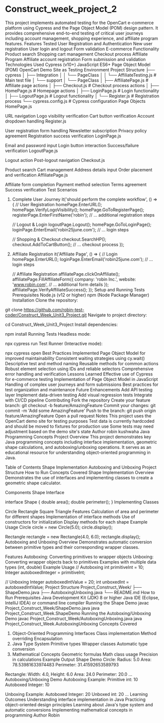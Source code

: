 # Construct_week_project_2
This project implements automated testing for the OpenCart e-commerce platform using Cypress and the Page Object Model (POM) design pattern. It provides comprehensive end-to-end testing of critical user journeys including account management, shopping experience, and affiliate program features.
Features Tested
User Registration and Authentication
New user registration
User login and logout
Form validation
E-commerce Functionality
Product search
Shopping cart management
Checkout process
Affiliate Program
Affiliate account registration
Form submission and validation
Technologies Used
Cypress (v10+)
JavaScript ES6+
Page Object Model (POM)
OpenCart Demo Site as Testing Environment
Project Structure
├── cypress
│   ├── Integration
│   │   └── PageClass
│   │       └── AffiliateTesting.js    # Main test file
│   └── support
│       └── PageClass
│           ├── AffiliatePage.js       # Affiliate page actions
│           ├── Checkout.js            # Checkout process actions
│           ├── HomePage.js            # Homepage actions
│           ├── LoginPage.js           # Login functionality
│           ├── LogoutPage.js          # Logout functionality
│           └── Register.js            # Registration process
└── cypress.config.js                  # Cypress configuration
Page Objects
HomePage.js

URL navigation
Logo visibility verification
Cart button verification
Account dropdown handling
Register.js

User registration form handling
Newsletter subscription
Privacy policy agreement
Registration success verification
LoginPage.js

Email and password input
Login button interaction
Success/failure verification
LogoutPage.js

Logout action
Post-logout navigation
Checkout.js

Product search
Cart management
Address details input
Order placement and verification
AffiliatePage.js

Affiliate form completion
Payment method selection
Terms agreement
Success verification
Test Scenarios
1. Complete User Journey
it('should perform the complete workflow', () => {
    // User Registration
    homePage.EnterURL();
    homePage.VerifyLogoVisibility();
    homePage.GoToRegisterPage();
    registerPage.EnterFirstName('robin');
    // ... additional registration steps

    // Logout & Login
    logoutPage.Logout();
    homePage.GoToLoginPage();
    loginPage.EnterEmail('robin25june.com');
    // ... login steps

    // Shopping & Checkout
    checkout.SearchHP();
    checkout.AddToCartButton();
    // ... checkout process
});
2. Affiliate Registration
it('Affiliate Page', () => {
    // Login
    homePage.EnterURL();
    loginPage.EnterEmail('robin25june.com');
    // ... login steps

    // Affiliate Registration
    affiliatePage.clickOnAffiliate();
    affiliatePage.FillAffiliateForm({
        company: 'robin Inc.',
        website: 'www.robin.com',
        // ... additional form details
    });
    affiliatePage.VerifyAffiliateSuccess();
});
Setup and Running Tests
Prerequisites
Node.js (v12 or higher)
npm (Node Package Manager)
Installation
Clone the repository:

git clone https://github.com/robin-test-coder/Construct_Week_Unit3_Project.git
Navigate to project directory:

cd Construct_Week_Unit3_Project
Install dependencies:

npm install
Running Tests
Headless mode:

npx cypress run
Test Runner (Interactive mode):

npx cypress open
Best Practices Implemented
Page Object Model for improved maintainability
Consistent waiting strategies using cy.wait()
Descriptive test and method naming
Reusable methods for common actions
Robust element selection using IDs and reliable selectors
Comprehensive error handling and verification
Lessons Learned
Effective use of Cypress for e-commerce testing
Implementation of Page Object Model in JavaScript
Handling of complex user journeys and form submissions
Best practices for test organization and maintenance
Future Enhancements
 Add API testing layer
 Implement data-driven testing
 Add visual regression tests
 Integrate with CI/CD pipeline
Contributing
Fork the repository
Create your feature branch: git checkout -b feature/AmazingFeature
Commit your changes: git commit -m 'Add some AmazingFeature'
Push to the branch: git push origin feature/AmazingFeature
Open a pull request
Notes
This project uses the OpenCart demo site for testing purposes
Test data is currently hardcoded and should be moved to fixtures for production use
Some tests may need adjustment based on the demo site's state
Author
robin kushwaha
Java Programming Concepts Project
Overview
This project demonstrates key Java programming concepts including interface implementation, geometric shape calculations, and autoboxing/unboxing operations. It serves as an educational resource for understanding object-oriented programming in Java.

Table of Contents
Shape Implementation
Autoboxing and Unboxing
Project Structure
How to Run
Concepts Covered
Shape Implementation
Overview
Demonstrates the use of interfaces and implementing classes to create a geometric shape calculator.

Components
Shape Interface

interface Shape {
    double area();
    double perimeter();
}
Implementing Classes

Circle
Rectangle
Square
Triangle
Features
Calculation of area and perimeter for different shapes
Implementation of interface methods
Use of constructors for initialization
Display methods for each shape
Example Usage
Circle circle = new Circle(5.0);
circle.display();

Rectangle rectangle = new Rectangle(4.0, 6.0);
rectangle.display();
Autoboxing and Unboxing
Overview
Demonstrates automatic conversion between primitive types and their corresponding wrapper classes.

Features
Autoboxing: Converting primitives to wrapper objects
Unboxing: Converting wrapper objects back to primitives
Examples with multiple data types (int, double)
Example Usage
// Autoboxing
int primitiveInt = 10;
Integer autoboxedInteger = primitiveInt;

// Unboxing
Integer autoboxedIntValue = 20;
int unboxedInt = autoboxedIntValue;
Project Structure
Project_Construct_Week/
├── ShapeDemo.java
├── AutoboxingUnboxing.java
└── README.md
How to Run
Prerequisites
Java Development Kit (JDK) 8 or higher
Java IDE (Eclipse, IntelliJ IDEA) or command line compiler
Running the Shape Demo
javac Project_Construct_Week/ShapeDemo.java
java Project_Construct_Week.ShapeDemo
Running the Autoboxing/Unboxing Demo
javac Project_Construct_Week/AutoboxingUnboxing.java
java Project_Construct_Week.AutoboxingUnboxing
Concepts Covered
1. Object-Oriented Programming
Interfaces
Class implementation
Method overriding
Encapsulation
2. Java Type System
Primitive types
Wrapper classes
Automatic type conversion
3. Mathematical Concepts
Geometric formulas
Math class usage
Precision in calculations
Example Output
Shape Demo
Circle:
Radius: 5.0
Area: 78.53981633974483
Perimeter: 31.41592653589793

Rectangle:
Width: 4.0, Height: 6.0
Area: 24.0
Perimeter: 20.0
...
Autoboxing/Unboxing Demo
Autoboxing Example:
Primitive int: 10
Autoboxed Integer: 10

Unboxing Example:
Autoboxed Integer: 20
Unboxed int: 20
...
Learning Outcomes
Understanding interface implementation in Java
Practicing object-oriented design principles
Learning about Java's type system and automatic conversions
Implementing mathematical concepts in programming
Author
Robin

